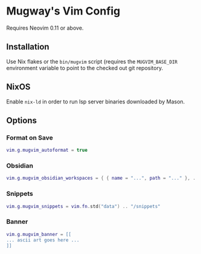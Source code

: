 Mugway's Vim Config
===================

Requires Neovim 0.11 or above.

## Installation

Use Nix flakes or the `bin/mugvim` script (requires the `MUGVIM_BASE_DIR` environment variable to point to the checked out git repository.

## NixOS

Enable `nix-ld` in order to run lsp server binaries downloaded by Mason.

## Options

### Format on Save

```lua
vim.g.mugvim_autoformat = true
```

### Obsidian

```lua
vim.g.mugvim_obsidian_workspaces = { { name = "...", path = "..." }, ... }
```

### Snippets

```lua
vim.g.mugvim_snippets = vim.fn.std("data") .. "/snippets"
```

### Banner

```lua
vim.g.mugvim_banner = [[
... ascii art goes here ...
]]
```
